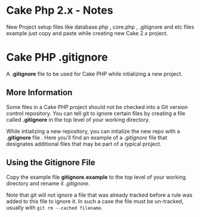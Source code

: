 # Cake Php 2.x - Notes


New Project setup files like database.php , core.php , .gitignore and etc files example just copy and paste while creating new Cake 2.x project.


# Cake PHP .gitignore

A **.gitignore** file to be used for Cake PHP while intializing a new project.

## More Information

Some files in a Cake PHP project should not be checked into a Git version control repository. You can tell git to ignore certain files by creating a file called **.gitignore** in the top level of your working directory.

While intializing a new repository, you can intialize the new repo with a **.gitignore** file . Here you'll find an example of a *.gitignore* file that designates additional files that may be part of a typical project.

## Using the Gitignore File

Copy the example file **gitignore.example** to the top level of your working directory and rename it *.gitignore*.

Note that git will not ignore a file that was already tracked before a rule was added to this file to ignore it. In such a case the file must be un-tracked, usually with `git rm --cached filename`.
